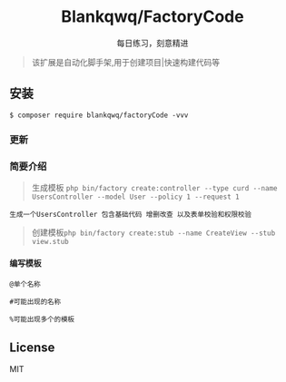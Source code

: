 <h1 align="center"> Blankqwq/FactoryCode </h1>

<p align="center"> 每日练习，刻意精进</p>

> 该扩展是自动化脚手架,用于创建项目|快速构建代码等 

## 安装

```shell
$ composer require blankqwq/factoryCode -vvv
```

### 更新


### 简要介绍

> 生成模板 `php bin/factory create:controller --type curd --name UsersController --model User --policy 1 --request 1`

    生成一个UsersController 包含基础代码 增删改查 以及表单校验和权限校验
    
> 创建模板`php bin/factory create:stub --name CreateView --stub view.stub `


#### 编写模板

    @单个名称
    
    #可能出现的名称
    
    %可能出现多个的模板

## License

MIT